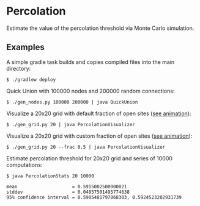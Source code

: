 # Percolation 

Estimate the value of the percolation threshold via Monte Carlo simulation. 

## Examples 

A simple gradle task builds and copies compiled files into the main directory:

    $ ./gradlew deploy

Quick Union with 100000 nodes and 200000 random connections:

    $ ./gen_nodes.py 100000 200000 | java QuickUnion

Visualize a 20x20 grid with default fraction of open sites ([see animation](visualizer1.gif?raw=true)):

    $ ./gen_grid.py 20 | java PercolationVisualizer

Visualize a 20x20 grid with custom fraction of open sites ([see animation](visualizer2.gif?raw=true)):

    $ ./gen_grid.py 20 --frac 0.5 | java PercolationVisualizer

Estimate percolation threshold for 20x20 grid and series of 10000 computations:

    $ java PercolationStats 20 10000

    mean                    = 0.5915002500000021
    stddev                  = 0.04857501495774638
    95% confidence interval = 0.5905481797068303, 0.5924523202931739
